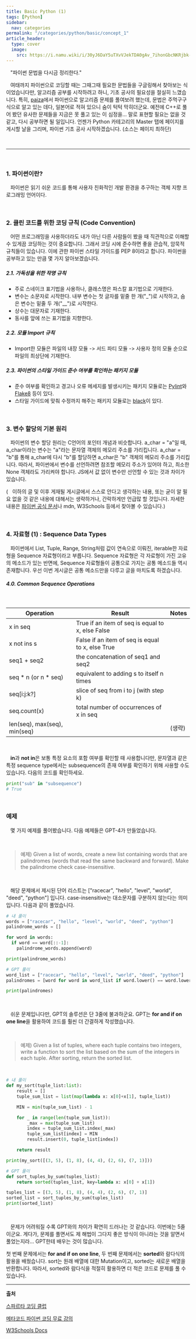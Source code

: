 ```yaml
---
title: Basic Python (1)
tags: [Python]
sidebar:
  nav: categories
permalink: "/categories/python/basic/concept_1"
article_header:
  type: cover
  image:
    src: https://i.namu.wiki/i/30yJ6DaY5uTXvVJekTDA0gAv_7ihonGbcNKRjbk-eKIjAZlJMk9Fe9bXz8LL1Tom0ZovoqOSGPPWN6fPeiQ0j7iHhroE8t748kGpA8hKuD77YHxPrWEpiQyFnWhNcEoz-NTqxHCfdwZAg2eNlNBwWw.svg
---
```


<!--more-->

&nbsp;&nbsp; "파이썬 문법을 다시금 정리한다."

&nbsp;&nbsp; 여태까지 파이썬으로 코딩할 때는 그때그때 필요한 문법들을 구글링해서 찾아보는 식이었습니다만, 알고리즘 공부를 시작하려고 하니, 기초 공사의 필요성을 절실히 느꼈습니다. 특히, [paiza](https://paiza.jp/works)에서 파이썬으로 알고리즘 문제를 풀여보려 했는데, 문법은 주먹구구식으로 알고 있는 데다, 일본어로 적혀 있으니 숨이 턱턱 막히더군요. 예전에 C++로 풀어 봤던 유사한 문제들을 지금은 못 풀고 있는 이 심정을... 말로 표현할 필요는 없을 것 같고, 다시 공부하면 될 일입니다. 언젠가 Python 카테고리의 Master 탭에 페이지를 게시할 날을 그리며, 파이썬 기초 공사 시작하겠습니다. (소스는 페이지 최하단)

<br/>

---

<br/>

### 1. 파이썬이란?

&nbsp;&nbsp; 파이썬은 읽기 쉬운 코드를 통해 사용자 친화적인 개발 환경을 추구하는 객체 지향 프로그래밍 언어이다.

<br/>

### 2. 클린 코드를 위한 코딩 규칙 (Code Convention)

&nbsp;&nbsp; 어떤 프로그래밍을 사용하더라도 내가 아닌 다른 사람들이 봤을 때 직관적으로 이해할 수 있게끔 코딩하는 것이 중요합니다. 그래서 코딩 시에 준수하면 좋을 관습적, 암묵적 규칙들이 있습니다. 이에 관한 파이썬 스타일 가이드를 PEP 8이라고 합니다. 파이썬을 공부하고 있는 만큼 몇 가지 알아보겠습니다.

##### 2.1. 가독성을 위한 작명 규칙

- 주로 스네이크 표기법을 사용하나, 클래스명은 파스칼 표기법으로 기재한다.
- 변수는 소문자로 시작한다. 내부 변수는 첫 글자를 밑줄 한 개("\_")로 시작하고, 숨은 변수는 밑줄 두 개("\_\_")로 시작한다.
- 상수는 대문자로 기재한다.
- 동사를 앞에 쓰는 표기법을 지향한다.

##### 2.2. 모듈 Import 규칙

- Import한 모듈은 파일의 내장 모듈 -> 서드 파티 모듈 -> 사용자 정의 모듈 순으로 파일의 최상단에 기재한다.

##### 2.3. 파이썬의 스타일 가이드 준수 여부를 확인하는 패키지 모듈

- 준수 여부를 확인하고 경고나 오류 메세지를 발생시키는 패키지 모듈로는 [Pylint](https://marketplace.visualstudio.com/items?itemName=ms-python.pylint)와 [Flake8](https://marketplace.visualstudio.com/items?itemName=ms-python.flake8) 등이 있다.
- 스타일 가이드에 맞춰 수정까지 해주는 패키지 모듈로는 [black](https://marketplace.visualstudio.com/items?itemName=ms-python.black-formatter)이 있다.

<br/>

### 3. 변수 할당의 기본 원리

&nbsp;&nbsp; 파이썬의 변수 할당 원리는 C언어의 포인터 개념과 비슷합니다. a_char = "a"일 때, a_char이라는 변수는 "a"라는 문자열 객체의 메모리 주소를 가리킵니다. a_char = "b"를 통해 a_char에 다시 "b"를 할당하면 a_char은 "b" 객체의 메모리 주소를 가리킵니다. 따라서, 파이썬에서 변수를 선언하려면 참조할 메모리 주소가 있어야 하고, 최소한 None 객체라도 가리켜야 합니다. JS에서 값 없이 변수만 선언할 수 있는 것과 차이가 있습니다.

(&nbsp;&nbsp; 이하의 글 및 이후 게재될 게시글에서 스스로 안다고 생각하는 내용, 또는 굳이 알 필요 없을 것 같은 내용에 대해서는 생략하거나, 간락하게만 언급많 할 것입니다. 자세한 내용은 [파이썬 공식 문서](https://docs.python.org/3/tutorial/index.html)나 mdn, W3Schools 등에서 찾아볼 수 있습니다.)

<br/>

### 4. 자료형 (1) : Sequence Data Types

&nbsp;&nbsp; 파이썬에서 List, Tuple, Range, String처럼 값이 연속으로 이뤄진, iterable한 자료형을 Sequence 자료형이라고 부릅니다. Sequence 자료형은 각 자료형이 가진 고유의 메소드가 있는 반면에, Sequence 자료형들이 공통으로 가지는 공통 메소드들 역시 존재합니다. 우선 이번 게시글은 공통 메소드만을 다루고 글을 마치도록 하겠습니다.

##### 4.0. Common Sequence Operations

<br/>

<table>
<thead>
  <tr>
    <th ><span style="font-weight:bold">Operation</span></th>
    <th ><span style="font-weight:bold">Result</span></th>
    <th ><span style="font-weight:bold">Notes</span></th>
  </tr>
</thead>
<tbody>
  <tr>
    <td >x in seq</td>
    <td >True if an item of seq is equal to x, else False</td>
    <td ></td>
  </tr>
  <tr>
    <td >x not ins s</td>
    <td >False if an item of seq is equal to x, else True</td>
    <td ></td>
  </tr>
  <tr>
    <td >seq1 + seq2</td>
    <td >the concatenation of seq1 and seq2</td>
    <td ></td>
  </tr>
  <tr>
    <td >seq * n (or n * seq)</td>
    <td >equivalent to adding s to itself n times</td>
    <td ></td>
  </tr>
  <tr>
    <td >seq[i:j:k?]</td>
    <td >slice of seq from i to j (with step k)</td>
    <td ></td>
  </tr>
  <tr>
    <td >seq.count(x)</td>
    <td >total number of occurrences of x in seq</td>
    <td ></td>
  </tr>
  <tr>
    <td >len(seq), max(seq), min(seq)</td>
    <td ></td>
    <td >(생략)</td>
  </tr>
</tbody>
</table>

<br/>

&nbsp;&nbsp; **in**과 **not in**은 보통 특정 요소의 포함 여부를 확인할 때 사용합니다만, 문자열과 같은 특정 sequence type에서는 subsequence의 존재 여부를 확인하기 위해 사용할 수도 있습니다. 다음의 코드를 확인하세요.

```python
print("sub" in "subsequence")
# True
```

<br/>

### 예제

&nbsp;&nbsp; 몇 가지 예제를 풀어봤습니다. 다음 예제들은 GPT-4가 만들었습니다.

<br/>

> 예제&#41; Given a list of words, create a new list containing words that are palindromes (words that read the same backward and forward). Make the palindrome check case-insensitive.

<br/>

&nbsp;&nbsp; 해당 문제에서 제시된 단어 리스트는 ["racecar", "hello", "level", "world", "deed", "python"] 입니다. case-insensitive는 대소문자를 구분하지 않는다는 의미입니다. 다음과 같이 풀었습니다.

```python
# 내 풀이
words = ["racecar", "hello", "level", "world", "deed", "python"]
palindrome_words = []

for word in words:
  if word == word[::-1]:
    palindrome_words.append(word)

print(palindrome_words)

# GPT 풀이
word_list = ["racecar", "hello", "level", "world", "deed", "python"]
palindromes = [word for word in word_list if word.lower() == word.lower()[::-1]]

print(palindromes)
```

<br/>

&nbsp;&nbsp; 쉬운 문제입니다만, GPT의 솔루션은 단 3줄에 불과하군요. GPT는 **for and if on one line**을 활용하여 코드를 훨씬 더 간결하게 작성했습니다.

<br/>

> 예제&#41; Given a list of tuples, where each tuple contains two integers, write a function to sort the list based on the sum of the integers in each tuple. After sorting, return the sorted list.

<br/>

```python
# 내 풀이
def my_sort(tuple_list:list):
    result = []
    tuple_sum_list = list(map(lambda x: x[0]+x[1], tuple_list))

    MIN = min(tuple_sum_list) - 1

    for _ in range(len(tuple_sum_list)):
        _max = max(tuple_sum_list)
        index = tuple_sum_list.index(_max)
        tuple_sum_list[index] = MIN
        result.insert(0, tuple_list[index])

    return result

print(my_sort([(3, 5), (1, 8), (4, 4), (2, 6), (7, 1)]))

# GPT 풀이
def sort_tuples_by_sum(tuples_list):
    return sorted(tuples_list, key=lambda x: x[0] + x[1])

tuples_list = [(3, 5), (1, 8), (4, 4), (2, 6), (7, 1)]
sorted_list = sort_tuples_by_sum(tuples_list)
print(sorted_list)
```

<br/>

&nbsp;&nbsp; 문제가 어려워질 수록 GPT와의 차이가 확연히 드러나는 것 같습니다. 이번에는 5줄이군요. 게다가, 문제를 풀면서도 제 해법이 그다지 좋은 방식이 아니라는 것을 알면서 풀었는지라... GPT한테 배우는 것이 많습니다.

첫 번째 문제에서는 **for and if on one line**, 두 번째 문제에서는 **sorted**와 람다식의 활용을 배웠습니다. sort는 원래 배열에 대한 Mutation이고, sorted는 새로운 배열을 반환합니다. 따라서, sorted와 람다식을 적절히 활용하면 더 적은 코드로 문제를 풀 수 있습니다.

---

**출처**

[스파르타 코딩 클럽](https://spartacodingclub.kr/)

[메타코드 파이썬 코딩 무료 강의](https://www.youtube.com/watch?v=H3u2HtYGITQ&list=PL7SDcmtbDTTy7l8qYMuqHhS3inKGLTmLy)

[W3Schools Docs](https://www.w3schools.com/)
